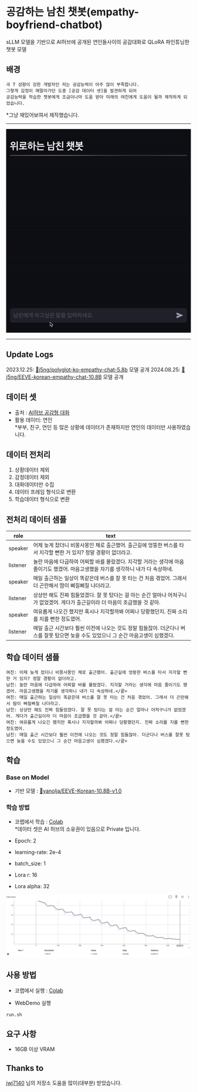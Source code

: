 # 공감하는 남친 챗봇(empathy-boyfriend-chatbot)
sLLM 모델을 기반으로 AI허브에 공개된 연인들사이의 공감대화로 QLoRA 파인튜닝한 챗봇 모델

## 배경
```
극 T 성향이 강한 개발자인 저는 공감능력이 아주 많이 부족합니다.
그렇게 감정이 매말라가던 도중 [공감 데이터 셋]을 발견하게 되어 
공감능력을 학습한 챗봇에게 조금이나마 도움 받아 미래의 여친에게 도움이 될까 제작하게 되었습니다.
```
*그냥 재밌어보여서 제작했습니다.

***
![Scheme](assets/example.gif)
***

## Update Logs
2023.12.25: [🤗j5ng/polyglot-ko-empathy-chat-5.8b](https://huggingface.co/j5ng/polyglot-ko-empathy-chat-5.8b) 모델 공개
2024.08.25: [🤗j5ng/EEVE-korean-empathy-chat-10.8B](https://huggingface.co/j5ng/EEVE-korean-empathy-chat-10.8B) 모델 공개

## 데이터 셋
- 출처 : [AI허브 공감형 대화](https://aihub.or.kr/aihubdata/data/view.do?currMenu=115&topMenu=100&aihubDataSe=data&dataSetSn=71305)
- 활용 데이터: 연인 <br>
*부부, 친구, 연인 등 많은 상황에 데이터가 존재하지만 연인의 데이터만 사용하였습니다.

## 데이터 전처리
1. 상황데이터 제외
2. 감정데이터 제외
3. 대화데이터만 수집
4. 데이터 프레임 형식으로 변환
5. 학습데이터 형식으로 변환
   
## 전처리 데이터 샘플
| role     | text                                                           |
|----------|----------------------------------------------------------------|
| speaker  | 어제 늦게 잤더니 비몽사몽인 채로 출근했어. 출근길에 엉뚱한 버스를 타서 지각할 뻔한 거 있지? 정말 경황이 없더라고.          |
| listener | 놀란 마음에 다급하여 어찌할 바를 몰랐겠다. 지각할 거라는 생각에 마음 졸이기도 했겠어. 마음고생했을 자기를 생각하니 내가 다 속상하네.   |
| speaker  | 매일 출근하는 일상이 똑같은데 버스를 잘 못 타는 건 처음 겪었어. 그래서 더 곤란해서 땀이 삐질삐질 나더라고.              |
| listener | 상상만 해도 진짜 힘들었겠다. 잘 못 탔다는 걸 아는 순간 얼마나 어처구니가 없었겠어. 게다가 출근길이라 더 마음이 조급했을 것 같아. |
| speaker  | 여유롭게 나오긴 했지만 혹시나 지각할까봐 어찌나 당황했던지. 진짜 소리를 지를 뻔한 정도였어.                                  |
| listener | 매일 출근 시간보다 훨씬 이전에 나오는 것도 정말 힘들잖아. 더군다나 버스를 잘못 탔으면 늦을 수도 있었으니 그 순간 마음고생이 심했겠다. |

## 학습 데이터 샘플
```
여친: 어제 늦게 잤더니 비몽사몽인 채로 출근했어. 출근길에 엉뚱한 버스를 타서 지각할 뻔한 거 있지? 정말 경황이 없더라고.
남친: 놀란 마음에 다급하여 어찌할 바를 몰랐겠다. 지각할 거라는 생각에 마음 졸이기도 했겠어. 마음고생했을 자기를 생각하니 내가 다 속상하네.</끝>
여친: 매일 출근하는 일상이 똑같은데 버스를 잘 못 타는 건 처음 겪었어. 그래서 더 곤란해서 땀이 삐질삐질 나더라고.
남친: 상상만 해도 진짜 힘들었겠다. 잘 못 탔다는 걸 아는 순간 얼마나 어처구니가 없었겠어. 게다가 출근길이라 더 마음이 조급했을 것 같아.</끝>
여친: 여유롭게 나오긴 했지만 혹시나 지각할까봐 어찌나 당황했던지. 진짜 소리를 지를 뻔한 정도였어.
남친: 매일 출근 시간보다 훨씬 이전에 나오는 것도 정말 힘들잖아. 더군다나 버스를 잘못 탔으면 늦을 수도 있었으니 그 순간 마음고생이 심했겠다.</끝>
```

## 학습

### Base on Model
 - 기반 모델 : [🤗yanolja/EEVE-Korean-10.8B-v1.0](https://huggingface.co/yanolja/EEVE-Korean-10.8B-v1.0)

### 학습 방법
- 코랩에서 학습 : [Colab](https://colab.research.google.com/drive/1ifjNievplS0qN1fx0wIJfba1C6qZEEVx?usp=sharing)
  <br> *데이터 셋은 AI 허브의 소유권이 있음으로 Private 입니다.

- Epoch: 2
- learning-rate: 2e-4
- batch_size: 1
- Lora r: 16
- Lora alpha: 32

![Scheme](assets/train_loss.png)

## 사용 방법
- 코랩에서 실행 : [Colab](https://colab.research.google.com/drive/14Cl73ayNjvt9Oiwpk_Gk1pQeCZm2RpN0?usp=sharing)

- WebDemo 실행
```
run.sh
```

## 요구 사항
- 16GB 이상 VRAM

## Thanks to
[jwj7140](https://github.com/jwj7140/ko-medical-chat.git) 님의 저장소 도움을 많이(대부분) 받았습니다.
